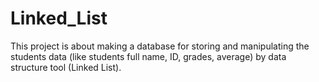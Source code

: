 # Linked_List

This project is about making a database for storing and manipulating the students data (like students full name, ID, grades, average) by data structure tool (Linked List).
